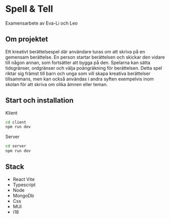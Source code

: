 # Spell & Tell

Examensarbete av Eva-Li och Leo

## Om projektet

Ett kreativt berättelsespel där användare turas om att skriva på en gemensam berättelse. En person startar berättelsen och skickar den vidare till någon annan, som fortsätter att bygga på den. Spelarna kan sätta tidsgränser, ordgränser och välja poängräkning för berättelsen. Detta spel riktar sig främst till barn och unga som vill skapa kreativa berättelser tillsammans, men kan också användas i andra syften exempelvis inom skolan för att skriva om olika ämnen eller teman.

## Start och installation

Klient

```bash
cd client
npm run dev
```

Server

```bash
cd server
npm run dev
```

## Stack

- React Vite
- Typescript
- Node
- MongoDb
- Css
- MUI
- i18
